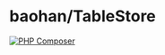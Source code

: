 baohan/TableStore
====

[![PHP Composer](https://github.com/baohanddd/tablestore/actions/workflows/php.yml/badge.svg)](https://github.com/baohanddd/tablestore/actions/workflows/php.yml)